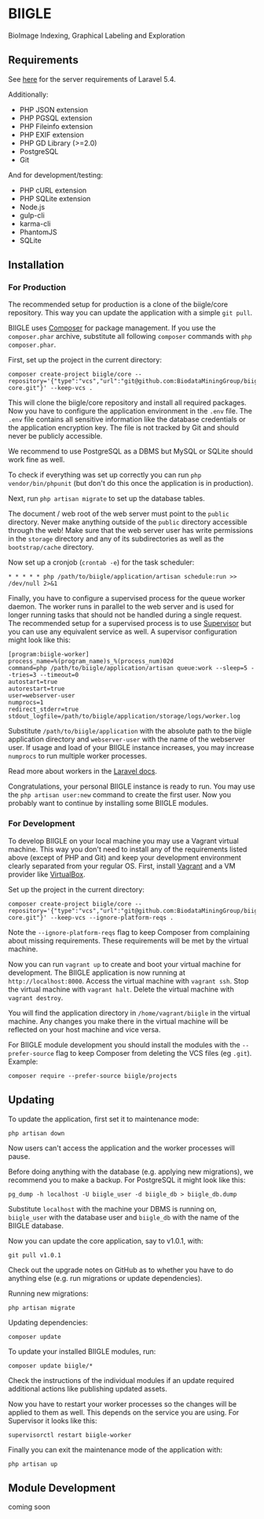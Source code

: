# BIIGLE

BioImage Indexing, Graphical Labeling and Exploration

## Requirements

See [here](https://laravel.com/docs/5.4#installation) for the server requirements of Laravel 5.4.

Additionally:

- PHP JSON extension
- PHP PGSQL extension
- PHP Fileinfo extension
- PHP EXIF extension
- PHP GD Library (>=2.0)
- PostgreSQL
- Git

And for development/testing:

- PHP cURL extension
- PHP SQLite extension
- Node.js
- gulp-cli
- karma-cli
- PhantomJS
- SQLite


## Installation

### For Production

The recommended setup for production is a clone of the biigle/core repository. This way you can update the application with a simple `git pull`.

BIIGLE uses [Composer](https://getcomposer.org) for package management. If you use the `composer.phar` archive, substitute all following `composer` commands with `php composer.phar`.

First, set up the project in the current directory:

```
composer create-project biigle/core --repository='{"type":"vcs","url":"git@github.com:BiodataMiningGroup/biigle-core.git"}' --keep-vcs .
```

This will clone the biigle/core repository and install all required packages. Now you have to configure the application environment in the `.env` file. The `.env` file contains all sensitive information like the database credentials or the application encryption key. The file is not tracked by Git and should never be publicly accessible.

We recommend to use PostgreSQL as a DBMS but MySQL or SQLite should work fine as well.

To check if everything was set up correctly you can run `php vendor/bin/phpunit` (but don't do this once the application is in production).

Next, run `php artisan migrate` to set up the database tables.

The document / web root of the web server must point to the `public` directory. Never make anything outside of the `public` directory accessible through the web!
Make sure that the web server user has write permissions in the `storage` directory and any of its subdirectories as well as the `bootstrap/cache` directory.

Now set up a cronjob (`crontab -e`) for the task scheduler:

```
* * * * * php /path/to/biigle/application/artisan schedule:run >> /dev/null 2>&1
```

Finally, you have to configure a supervised process for the queue worker daemon. The worker runs in parallel to the web server and is used for longer running tasks that should not be handled during a single request. The recommended setup for a supervised process is to use [Supervisor](http://supervisord.org/) but you can use any equivalent service as well. A supervisor configuration might look like this:

```
[program:biigle-worker]
process_name=%(program_name)s_%(process_num)02d
command=php /path/to/biigle/application/artisan queue:work --sleep=5 --tries=3 --timeout=0
autostart=true
autorestart=true
user=webserver-user
numprocs=1
redirect_stderr=true
stdout_logfile=/path/to/biigle/application/storage/logs/worker.log
```

Substitute `/path/to/biigle/application` with the absolute path to the biigle application directory and `webserver-user` with the name of the webserver user. If usage and load of your BIIGLE instance increases, you may increase `numprocs` to run multiple worker processes.

Read more about workers in the [Laravel docs](https://laravel.com/docs/5.4/queues#supervisor-configuration).

Congratulations, your personal BIIGLE instance is ready to run. You may use the `php artisan user:new` command to create the first user. Now you probably want to continue by installing some BIIGLE modules.


### For Development

To develop BIIGLE on your local machine you may use a Vagrant virtual machine. This way you don't need to install any of the requirements listed above (except of PHP and Git) and keep your development environment clearly separated from your regular OS. First, install [Vagrant](https://www.vagrantup.com/) and a VM provider like [VirtualBox](https://www.virtualbox.org/).

Set up the project in the current directory:

```
composer create-project biigle/core --repository='{"type":"vcs","url":"git@github.com:BiodataMiningGroup/biigle-core.git"}' --keep-vcs --ignore-platform-reqs .
```

Note the `--ignore-platform-reqs` flag to keep Composer from complaining about missing requirements. These requirements will be met by the virtual machine.

Now you can run `vagrant up` to create and boot your virtual machine for development. The BIIGLE application is now running at `http://localhost:8000`. Access the virtual machine with `vagrant ssh`. Stop the virtual machine with `vagrant halt`. Delete the virtual machine with `vagrant destroy`.

You will find the application directory in `/home/vagrant/biigle` in the virtual machine. Any changes you make there in the virtual machine will be reflected on your host machine and vice versa.

For BIIGLE module development you should install the modules with the `--prefer-source` flag to keep Composer from deleting the VCS files (eg `.git`). Example:

```
composer require --prefer-source biigle/projects
```

## Updating

To update the application, first set it to maintenance mode:

```
php artisan down
```

Now users can't access the application and the worker processes will pause.

Before doing anything with the database (e.g. applying new migrations), we recommend you to make a backup. For PostgreSQL it might look like this:

```
pg_dump -h localhost -U biigle_user -d biigle_db > biigle_db.dump
```

Substitute `localhost` with the machine your DBMS is running on, `biigle_user` with the database user and `biigle_db` with the name of the BIIGLE database.

Now you can update the core application, say to v1.0.1, with:

```
git pull v1.0.1
```

Check out the upgrade notes on GitHub as to whether you have to do anything else (e.g. run migrations or update dependencies).

Running new migrations:

```
php artisan migrate
```

Updating dependencies:

```
composer update
```

To update your installed BIIGLE modules, run:

```
composer update biigle/*
```
Check the instructions of the individual modules if an update required additional actions like publishing updated assets.

Now you have to restart your worker processes so the changes will be applied to them as well. This depends on the service you are using. For Supervisor it looks like this:

```
supervisorctl restart biigle-worker
```

Finally you can exit the maintenance mode of the application with:

```
php artisan up
```

## Module Development

coming soon
